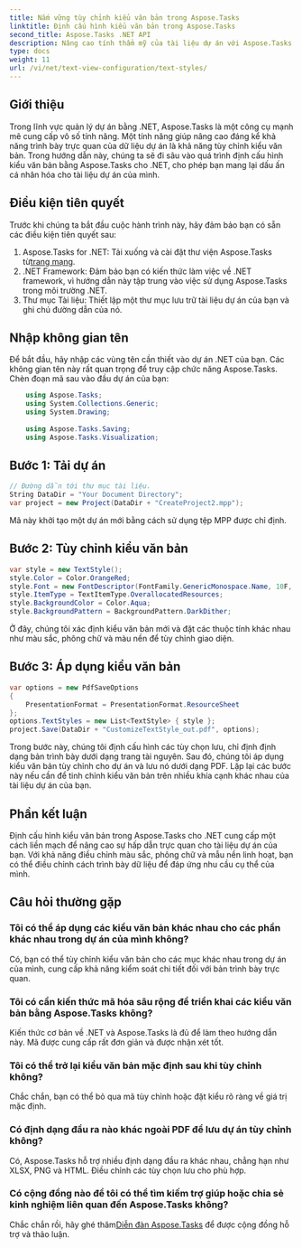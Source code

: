 ```yaml
---
title: Nắm vững tùy chỉnh kiểu văn bản trong Aspose.Tasks
linktitle: Định cấu hình kiểu văn bản trong Aspose.Tasks
second_title: Aspose.Tasks .NET API
description: Nâng cao tính thẩm mỹ của tài liệu dự án với Aspose.Tasks cho .NET. Tùy chỉnh kiểu văn bản một cách dễ dàng để thể hiện một cách trực quan hấp dẫn.
type: docs
weight: 11
url: /vi/net/text-view-configuration/text-styles/
---
```

## Giới thiệu
Trong lĩnh vực quản lý dự án bằng .NET, Aspose.Tasks là một công cụ mạnh mẽ cung cấp vô số tính năng. Một tính năng giúp nâng cao đáng kể khả năng trình bày trực quan của dữ liệu dự án là khả năng tùy chỉnh kiểu văn bản. Trong hướng dẫn này, chúng ta sẽ đi sâu vào quá trình định cấu hình kiểu văn bản bằng Aspose.Tasks cho .NET, cho phép bạn mang lại dấu ấn cá nhân hóa cho tài liệu dự án của mình.
## Điều kiện tiên quyết
Trước khi chúng ta bắt đầu cuộc hành trình này, hãy đảm bảo bạn có sẵn các điều kiện tiên quyết sau:
1.  Aspose.Tasks for .NET: Tải xuống và cài đặt thư viện Aspose.Tasks từ[trang mạng](https://releases.aspose.com/tasks/net/).
2. .NET Framework: Đảm bảo bạn có kiến thức làm việc về .NET framework, vì hướng dẫn này tập trung vào việc sử dụng Aspose.Tasks trong môi trường .NET.
3. Thư mục Tài liệu: Thiết lập một thư mục lưu trữ tài liệu dự án của bạn và ghi chú đường dẫn của nó.
## Nhập không gian tên
Để bắt đầu, hãy nhập các vùng tên cần thiết vào dự án .NET của bạn. Các không gian tên này rất quan trọng để truy cập chức năng Aspose.Tasks. Chèn đoạn mã sau vào đầu dự án của bạn:
```csharp
    using Aspose.Tasks;
    using System.Collections.Generic;
    using System.Drawing;
    
    using Aspose.Tasks.Saving;
    using Aspose.Tasks.Visualization;
```
## Bước 1: Tải dự án
```csharp
// Đường dẫn tới thư mục tài liệu.
String DataDir = "Your Document Directory";
var project = new Project(DataDir + "CreateProject2.mpp");
```
Mã này khởi tạo một dự án mới bằng cách sử dụng tệp MPP được chỉ định.
## Bước 2: Tùy chỉnh kiểu văn bản
```csharp
var style = new TextStyle();
style.Color = Color.OrangeRed;
style.Font = new FontDescriptor(FontFamily.GenericMonospace.Name, 10F, FontStyles.Bold | FontStyles.Italic);
style.ItemType = TextItemType.OverallocatedResources;
style.BackgroundColor = Color.Aqua;
style.BackgroundPattern = BackgroundPattern.DarkDither;
```
Ở đây, chúng tôi xác định kiểu văn bản mới và đặt các thuộc tính khác nhau như màu sắc, phông chữ và màu nền để tùy chỉnh giao diện.
## Bước 3: Áp dụng kiểu văn bản
```csharp
var options = new PdfSaveOptions
{
    PresentationFormat = PresentationFormat.ResourceSheet
};
options.TextStyles = new List<TextStyle> { style };
project.Save(DataDir + "CustomizeTextStyle_out.pdf", options);
```
Trong bước này, chúng tôi định cấu hình các tùy chọn lưu, chỉ định định dạng bản trình bày dưới dạng trang tài nguyên. Sau đó, chúng tôi áp dụng kiểu văn bản tùy chỉnh cho dự án và lưu nó dưới dạng PDF.
Lặp lại các bước này nếu cần để tinh chỉnh kiểu văn bản trên nhiều khía cạnh khác nhau của tài liệu dự án của bạn.
## Phần kết luận
Định cấu hình kiểu văn bản trong Aspose.Tasks cho .NET cung cấp một cách liền mạch để nâng cao sự hấp dẫn trực quan cho tài liệu dự án của bạn. Với khả năng điều chỉnh màu sắc, phông chữ và mẫu nền linh hoạt, bạn có thể điều chỉnh cách trình bày dữ liệu để đáp ứng nhu cầu cụ thể của mình.
## Câu hỏi thường gặp
### Tôi có thể áp dụng các kiểu văn bản khác nhau cho các phần khác nhau trong dự án của mình không?
Có, bạn có thể tùy chỉnh kiểu văn bản cho các mục khác nhau trong dự án của mình, cung cấp khả năng kiểm soát chi tiết đối với bản trình bày trực quan.
### Tôi có cần kiến thức mã hóa sâu rộng để triển khai các kiểu văn bản bằng Aspose.Tasks không?
Kiến thức cơ bản về .NET và Aspose.Tasks là đủ để làm theo hướng dẫn này. Mã được cung cấp rất đơn giản và được nhận xét tốt.
### Tôi có thể trở lại kiểu văn bản mặc định sau khi tùy chỉnh không?
Chắc chắn, bạn có thể bỏ qua mã tùy chỉnh hoặc đặt kiểu rõ ràng về giá trị mặc định.
### Có định dạng đầu ra nào khác ngoài PDF để lưu dự án tùy chỉnh không?
Có, Aspose.Tasks hỗ trợ nhiều định dạng đầu ra khác nhau, chẳng hạn như XLSX, PNG và HTML. Điều chỉnh các tùy chọn lưu cho phù hợp.
### Có cộng đồng nào để tôi có thể tìm kiếm trợ giúp hoặc chia sẻ kinh nghiệm liên quan đến Aspose.Tasks không?
 Chắc chắn rồi, hãy ghé thăm[Diễn đàn Aspose.Tasks](https://forum.aspose.com/c/tasks/15) để được cộng đồng hỗ trợ và thảo luận.